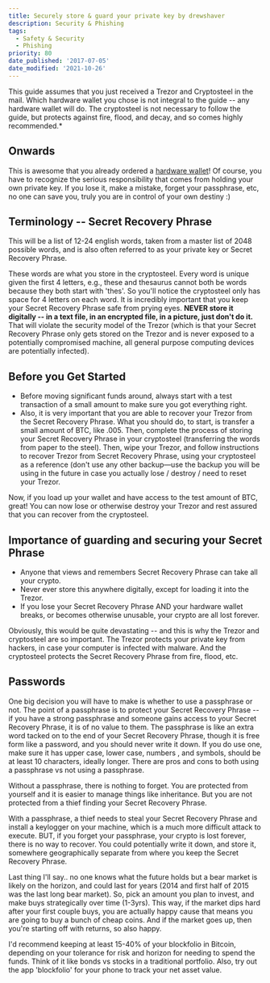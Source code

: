 ```yaml
---
title: Securely store & guard your private key by drewshaver
description: Security & Phishing
tags:
  - Safety & Security
  - Phishing
priority: 80
date_published: '2017-07-05'
date_modified: '2021-10-26'
---
```


This guide assumes that you just received a Trezor and Cryptosteel in the mail. Which hardware wallet you chose is not integral to the guide -- any hardware wallet will do. The cryptosteel is not necessary to follow the guide, but protects against fire, flood, and decay, and so comes highly recommended.\*

## Onwards

This is awesome that you already ordered a [hardware wallet](/staying-safe/hardware-wallet-recommendations)! Of course, you have to recognize the serious responsibility that comes from holding your own private key. If you lose it, make a mistake, forget your passphrase, etc, no one can save you, truly you are in control of your own destiny :)

## Terminology -- Secret Recovery Phrase

This will be a list of 12-24 english words, taken from a master list of 2048 possible words, and is also often referred to as your private key or Secret Recovery Phrase.

These words are what you store in the cryptosteel. Every word is unique given the first 4 letters, e.g., these and thesaurus cannot both be words because they both start with 'thes'. So you'll notice the cryptosteel only has space for 4 letters on each word. It is incredibly important that you keep your Secret Recovery Phrase safe from prying eyes. **NEVER store it digitally -- in a text file, in an encrypted file, in a picture, just don't do it.** That will violate the security model of the Trezor (which is that your Secret Recovery Phrase only gets stored on the Trezor and is never exposed to a potentially compromised machine, all general purpose computing devices are potentially infected).

## Before you Get Started

- Before moving significant funds around, always start with a test transaction of a small amount to make sure you got everything right.
- Also, it is very important that you are able to recover your Trezor from the Secret Recovery Phrase. What you should do, to start, is transfer a small amount of BTC, like .005. Then, complete the process of storing your Secret Recovery Phrase in your cryptosteel (transferring the words from paper to the steel). Then, wipe your Trezor, and follow instructions to recover Trezor from Secret Recovery Phrase, using your cryptosteel as a reference (don't use any other backup—use the backup you will be using in the future in case you actually lose / destroy / need to reset your Trezor.

Now, if you load up your wallet and have access to the test amount of BTC, great! You can now lose or otherwise destroy your Trezor and rest assured that you can recover from the cryptosteel.

## Importance of guarding and securing your Secret Phrase

- Anyone that views and remembers Secret Recovery Phrase can take all your crypto.
- Never ever store this anywhere digitally, except for loading it into the Trezor.
- If you lose your Secret Recovery Phrase AND your hardware wallet breaks, or becomes otherwise unusable, your crypto are all lost forever.

Obviously, this would be quite devastating -- and this is why the Trezor and cryptosteel are so important. The Trezor protects your private key from hackers, in case your computer is infected with malware. And the cryptosteel protects the Secret Recovery Phrase from fire, flood, etc.

## Passwords

One big decision you will have to make is whether to use a passphrase or not. The point of a passphrase is to protect your Secret Recovery Phrase -- if you have a strong passphrase and someone gains access to your Secret Recovery Phrase, it is of no value to them. The passphrase is like an extra word tacked on to the end of your Secret Recovery Phrase, though it is free form like a password, and you should never write it down. If you do use one, make sure it has upper case, lower case, numbers , and symbols, should be at least 10 characters, ideally longer. There are pros and cons to both using a passphrase vs not using a passphrase.

Without a passphrase, there is nothing to forget. You are protected from yourself and it is easier to manage things like inheritance. But you are not protected from a thief finding your Secret Recovery Phrase.

With a passphrase, a thief needs to steal your Secret Recovery Phrase and install a keylogger on your machine, which is a much more difficult attack to execute. BUT, if you forget your passphrase, your crypto is lost forever, there is no way to recover. You could potentially write it down, and store it, somewhere geographically separate from where you keep the Secret Recovery Phrase.

Last thing I'll say.. no one knows what the future holds but a bear market is likely on the horizon, and could last for years (2014 and first half of 2015 was the last long bear market). So, pick an amount you plan to invest, and make buys strategically over time (1-3yrs). This way, if the market dips hard after your first couple buys, you are actually happy cause that means you are going to buy a bunch of cheap coins. And if the market goes up, then you're starting off with returns, so also happy.

I'd recommend keeping at least 15-40% of your blockfolio in Bitcoin, depending on your tolerance for risk and horizon for needing to spend the funds. Think of it like bonds vs stocks in a traditional portfolio. Also, try out the app 'blockfolio' for your phone to track your net asset value.
